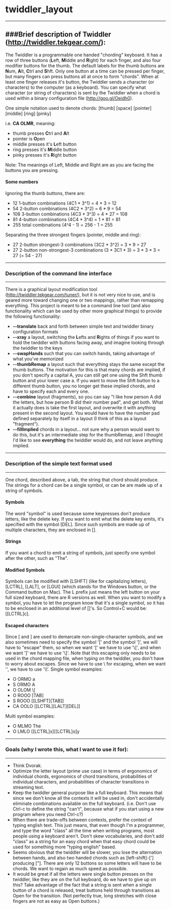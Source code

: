 # twiddler_layout
---
###Brief description of Twiddler (http://twiddler.tekgear.com/):
---
The Twiddler is a programmable one handed "chording" keyboard.
It has a row of three buttons (**L**eft, **M**iddle and **R**ight) for each finger, and also four modifier buttons for the thumb.  The default labels for the thumb buttons are **N**um, **A**lt, **C**trl and **S**hft.
Only one button at a time can be pressed per finger, but many fingers can press buttons all at once to form "chords".
When at least one finger releases it's button, the Twiddler sends a character (or characters) to the computer (as a keyboard).  You can specify what character (or string of characters) is sent by the Twiddler when a chord is used within a binary configuration file (http://goo.gl/Oeidh0).

One simple notation used to denote chords: [thumb] [space] [pointer] [middle] [ring] [pinky]

i.e. **CA OLMR**, meaning:
* thumb presses **C**trl and **A**lt
* pointer is **O**pen
* middle presses it's **L**eft button
* ring presses it's **M**iddle button
* pinky presses it's **R**ight button

Note: The meanings of Left, Middle and Right are as you are facing the buttons you are pressing.

#### Some numbers
Ignoring the thumb buttons, there are:
* 12 1-button combinations (4C1 * 3^1) = 4 * 3 = 12
* 54 2-button combinations (4C2 * 3^2) = 6 * 9 = 54
* 108 3-button combinations (4C3 * 3^3) = 4 * 27 = 108
* 81 4-button combinations (4C4 * 3^4) = 1 * 81 = 81
* 255 total combinations (4^4 - 1) = 256 - 1 = 255

Separating the three strongest fingers (pointer, middle and ring):
* 27 2-button strongest-3 combinations (3C2 * 3^2) = 3 * 9 = 27
* 27 2-button non-strongest-3 combinations (3 * 3C1 * 3) = 3 * 3 * 3 = 27 (= 54 - 27)

---
### Description of the command line interface
---
There is a graphical layout modification tool (http://twiddler.tekgear.com/tuner/), but it is not very nice to use, and is geared more toward changing one or two mappings, rather than remapping everything.  This project is meant to be a command line tool (and also functionality which can be used by other more graphical things) to provide the following functionality:
* **--translate** back and forth between simple text and twiddler binary configuration formats
* **--xray** a layout, switching the **L**efts and **R**ights of things if you want to hold the twiddler with buttons facing away, and imagine looking through the twiddler to the keys
* **--swapHands** such that you can switch hands, taking advantage of what you've memorized
* **--thumbRemap** a layout such that everything stays the same except the thumb buttons.  The motivation for this is that many chords are implied, if you don't specify a capital A, you can still get one using the Shft thumb button and your lower case a.  If you want to move the Shft button to a different thumb button, you no longer get these implied chords, and have to specify each and every one.
* **--combine** layout (fragments), so you can say "I like how person A did the letters, but how person B did their number pad", and get both.  What it actually does is take the first layout, and overwrite it with anything present in the second layout.  You would have to have the number pad defined separately by itself in a layout (I think of this as a layout "fragment").
* **--fillImplied** chords in a layout... not sure why a person would want to do this, but it's an intermediate step for the thumbRemap, and I thought I'd like to see **everything** the twiddler would do, and not leave anything implied.

---
### Description of the simple text format used
---
One chord, described above, a tab, the string that chord should produce.  The strings for a chord can be a single symbol, or can be are made up of a string of symbols.
#### Symbols
The word "symbol" is used because some keypresses don't produce letters, like the delete key.  If you want to emit what the delete key emits, it's specified with the symbol [DEL].  Since such symbols are made up of multiple characters, they are enclosed in [].
#### Strings
If you want a chord to emit a string of symbols, just specify one symbol after the other, such as "The".
#### Modified Symbols
Symbols can be modified with [LSHFT] (like for capitalizing letters), [LCTRL], [LALT], or [LGUI] (which stands for the Windows button, or the Command button on Mac).  The L prefix just means the left button on your full sized keyboard, there are R versions as well.  When you want to modify a symbol, you have to let the program know that it's a single symbol, so it has to be enclosed in an additional level of []'s.  So Control+C would be: [[LCTRL]c].
#### Escaped characters
Since [ and ] are used to demarcate non-single-character symbols, and we also sometimes need to specify the symbol '[' and the symbol ']', we will have to "escape" them, so when we want '[' we have to use '\\[', and when we want ']' we have to use '\\]'.  Note that this escaping only needs to be used in the chord mapping file, when typing on the twiddler, you don't have to worry about escapes.  Since we have to use \ for escaping, when we want '\', we have to use '\\\\'.
Single symbol examples:
* O ORMO    a
* S ORMO    A
* O OLOM    \\[
* O ROOO    [TAB]
* S ROOO    [[LSHFT][TAB]]
* CA OOLO   [[LCTRL][LALT][DEL]]

Multi symbol examples:
* O MLMO    The
* O LMLO    [[LCTRL]x][[LCTRL]o]y

---
### Goals (why I wrote this, what I want to use it for):
---
* Think Dvorak.
* Optimize the letter layout (prime use case) in terms of ergonomics of individual chords, ergonomics of chord transitions, probabilities of individual characters,  and probabilities of character transitions in streaming text.
* Keep the twiddler general purpose like a full keyboard.  This means that since we don't know all the contexts it will be used in, don't accidentally eliminate combinations available on the full keyboard.  (i.e. Don't use Ctrl-c to define the string "can't", because what if you start using a new program where you need Ctrl-c?)
* When there are trade-offs between contexts, prefer the context of typing english text.  This just means, that even though I'm a programmer, and type the word "class" all the time when writing programs, most people using a keyboard aren't.  Don't skew vocabularies, and don't add "class" as a string for an easy chord when that easy chord could be used for something more "typing english" based.
* Seems obvious that the twiddler will be slower, you lose the alternation between hands, and  also two handed chords such as [left-shift]-['] producing ["].  There are only 12 buttons so some letters will have to be chords.  We want to regain as much speed as possible.
* It would be great if all the letters were single button presses on the twiddler, like they are on the full keyboard, do we have to give up on this?  Take advantage of the fact that a string is sent when a single button of a chord is released, treat buttons held through transitions as Open for the transition.  (Not perfectly true, long stretches with close fingers are not as easy as Open buttons.)
